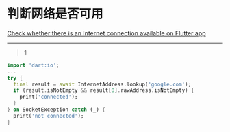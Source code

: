 # 判断网络是否可用
[Check whether there is an Internet connection available on Flutter app](https://stackoverflow.com/questions/49648022/check-whether-there-is-an-internet-connection-available-on-flutter-app)

___



> 1

```dart
import 'dart:io';
...
try {
  final result = await InternetAddress.lookup('google.com');
  if (result.isNotEmpty && result[0].rawAddress.isNotEmpty) {
    print('connected');
  }
} on SocketException catch (_) {
  print('not connected');
}
```





